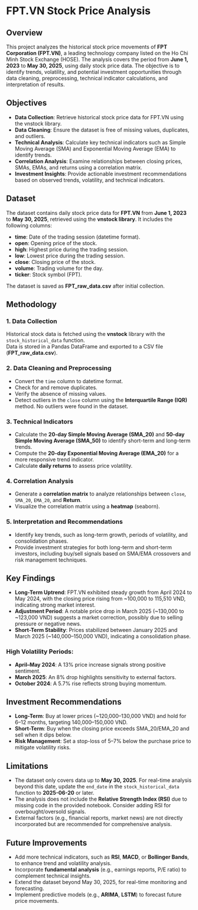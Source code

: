 # FPT.VN Stock Price Analysis

## Overview
This project analyzes the historical stock price movements of **FPT Corporation (FPT.VN)**, a leading technology company listed on the Ho Chi Minh Stock Exchange (HOSE). The analysis covers the period from **June 1, 2023** to **May 30, 2025**, using daily stock price data. The objective is to identify trends, volatility, and potential investment opportunities through data cleaning, preprocessing, technical indicator calculations, and interpretation of results.

## Objectives
- **Data Collection**: Retrieve historical stock price data for FPT.VN using the vnstock library.
- **Data Cleaning**: Ensure the dataset is free of missing values, duplicates, and outliers.
- **Technical Analysis**: Calculate key technical indicators such as Simple Moving Average (SMA) and Exponential Moving Average (EMA) to identify trends.
- **Correlation Analysis**: Examine relationships between closing prices, SMAs, EMAs, and returns using a correlation matrix.
- **Investment Insights**: Provide actionable investment recommendations based on observed trends, volatility, and technical indicators.

## Dataset
The dataset contains daily stock price data for **FPT.VN** from **June 1, 2023** to **May 30, 2025**, retrieved using the **vnstock library**. It includes the following columns:
- **time**: Date of the trading session (datetime format).
- **open**: Opening price of the stock.
- **high**: Highest price during the trading session.
- **low**: Lowest price during the trading session.
- **close**: Closing price of the stock.
- **volume**: Trading volume for the day.
- **ticker**: Stock symbol (FPT).

The dataset is saved as **FPT_raw_data.csv** after initial collection.

## Methodology

### 1. Data Collection
Historical stock data is fetched using the **vnstock** library with the `stock_historical_data` function.  
Data is stored in a Pandas DataFrame and exported to a CSV file (**FPT_raw_data.csv**).

### 2. Data Cleaning and Preprocessing
- Convert the `time` column to datetime format.
- Check for and remove duplicates.
- Verify the absence of missing values.
- Detect outliers in the `close` column using the **Interquartile Range (IQR)** method. No outliers were found in the dataset.

### 3. Technical Indicators
- Calculate the **20-day Simple Moving Average (SMA_20)** and **50-day Simple Moving Average (SMA_50)** to identify short-term and long-term trends.
- Compute the **20-day Exponential Moving Average (EMA_20)** for a more responsive trend indicator.
- Calculate **daily returns** to assess price volatility.

### 4. Correlation Analysis
- Generate a **correlation matrix** to analyze relationships between `close`, `SMA_20`, `EMA_20`, and **Return**.
- Visualize the correlation matrix using a **heatmap** (seaborn).

### 5. Interpretation and Recommendations
- Identify key trends, such as long-term growth, periods of volatility, and consolidation phases.
- Provide investment strategies for both long-term and short-term investors, including buy/sell signals based on SMA/EMA crossovers and risk management techniques.

## Key Findings

- **Long-Term Uptrend**: FPT.VN exhibited steady growth from April 2024 to May 2024, with the closing price rising from ~100,000 to 115,510 VND, indicating strong market interest.
- **Adjustment Period**: A notable price drop in March 2025 (~130,000 to ~123,000 VND) suggests a market correction, possibly due to selling pressure or negative news.
- **Short-Term Stability**: Prices stabilized between January 2025 and March 2025 (~140,000–150,000 VND), indicating a consolidation phase.

### High Volatility Periods:
- **April–May 2024**: A 13% price increase signals strong positive sentiment.
- **March 2025**: An 8% drop highlights sensitivity to external factors.
- **October 2024**: A 5.7% rise reflects strong buying momentum.

## Investment Recommendations

- **Long-Term**: Buy at lower prices (~120,000–130,000 VND) and hold for 6–12 months, targeting 140,000–150,000 VND.
- **Short-Term**: Buy when the closing price exceeds SMA_20/EMA_20 and sell when it dips below.
- **Risk Management**: Set a stop-loss of 5–7% below the purchase price to mitigate volatility risks.

## Limitations

- The dataset only covers data up to **May 30, 2025**. For real-time analysis beyond this date, update the `end_date` in the `stock_historical_data` function to **2025-06-20** or later.
- The analysis does not include the **Relative Strength Index (RSI)** due to missing code in the provided notebook. Consider adding RSI for overbought/oversold signals.
- External factors (e.g., financial reports, market news) are not directly incorporated but are recommended for comprehensive analysis.

## Future Improvements

- Add more technical indicators, such as **RSI**, **MACD**, or **Bollinger Bands**, to enhance trend and volatility analysis.
- Incorporate **fundamental analysis** (e.g., earnings reports, P/E ratio) to complement technical insights.
- Extend the dataset beyond May 30, 2025, for real-time monitoring and forecasting.
- Implement predictive models (e.g., **ARIMA**, **LSTM**) to forecast future price movements.

